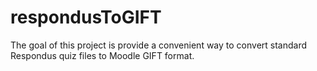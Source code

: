 # respondusToGIFT

The goal of this project is provide a convenient way to convert standard Respondus quiz files to Moodle GIFT format.
